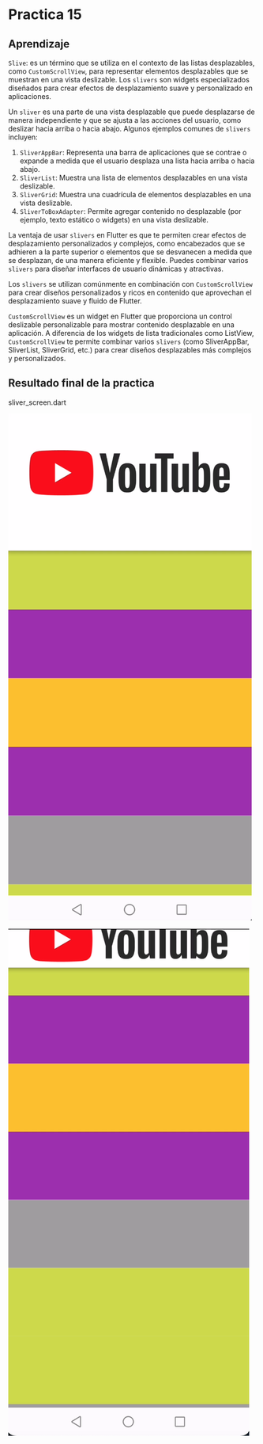 # Practica 15

## Aprendizaje
`Slive`: es un término que se utiliza en el contexto de las listas desplazables, como `CustomScrollView`, para representar elementos desplazables que se muestran en una vista deslizable. Los `slivers` son widgets especializados diseñados para crear efectos de desplazamiento suave y personalizado en aplicaciones.

Un `sliver` es una parte de una vista desplazable que puede desplazarse de manera independiente y que se ajusta a las acciones del usuario, como deslizar hacia arriba o hacia abajo. Algunos ejemplos comunes de `slivers` incluyen:
 1. `SliverAppBar`: Representa una barra de aplicaciones que se contrae o expande a medida que el usuario desplaza una lista hacia arriba o hacia abajo.
 2. `SliverList`: Muestra una lista de elementos desplazables en una vista deslizable.
 3. `SliverGrid`: Muestra una cuadrícula de elementos desplazables en una vista deslizable.
 4. `SliverToBoxAdapter`: Permite agregar contenido no desplazable (por ejemplo, texto estático o widgets) en una vista deslizable.

 La ventaja de usar `slivers` en Flutter es que te permiten crear efectos de desplazamiento personalizados y complejos, como encabezados que se adhieren a la parte superior o elementos que se desvanecen a medida que se desplazan, de una manera eficiente y flexible. Puedes combinar varios `slivers` para diseñar interfaces de usuario dinámicas y atractivas.

Los `slivers` se utilizan comúnmente en combinación con `CustomScrollView` para crear diseños personalizados y ricos en contenido que aprovechan el desplazamiento suave y fluido de Flutter.

`CustomScrollView` es un widget en Flutter que proporciona un control deslizable personalizable para mostrar contenido desplazable en una aplicación. A diferencia de los widgets de lista tradicionales como ListView, `CustomScrollView` te permite combinar varios `slivers` (como SliverAppBar, SliverList, SliverGrid, etc.) para crear diseños desplazables más complejos y personalizados.




## Resultado final de la practica

sliver_screen.dart

![Pantalla 1](https://github.com/adrian-parra/Flutter-Practicas/blob/main/practica_15/assets/pagina1.png?raw=true)

![Pantalla 2](https://github.com/adrian-parra/Flutter-Practicas/blob/main/practica_15/assets/pagina2.png?raw=true)




